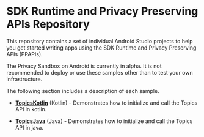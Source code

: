 SDK Runtime and Privacy Preserving APIs Repository
==================================================

This repository contains a set of individual Android Studio projects to help you get started writing apps using the SDK Runtime and Privacy Preserving APIs (PPAPIs).

The Privacy Sandbox on Android is currently in alpha. It is not recommended to deploy or use these samples other than to test your own infrastructure.

The following section includes a description of each sample.


* **[TopicsKotlin](TopicsKotlin)** (Kotlin) - Demonstrates how to initialize and call the Topics API in kotlin. 

* **[TopicsJava](TopicsJava)** (Java) - Demonstrates how to initialize and call the Topics API in java. 
